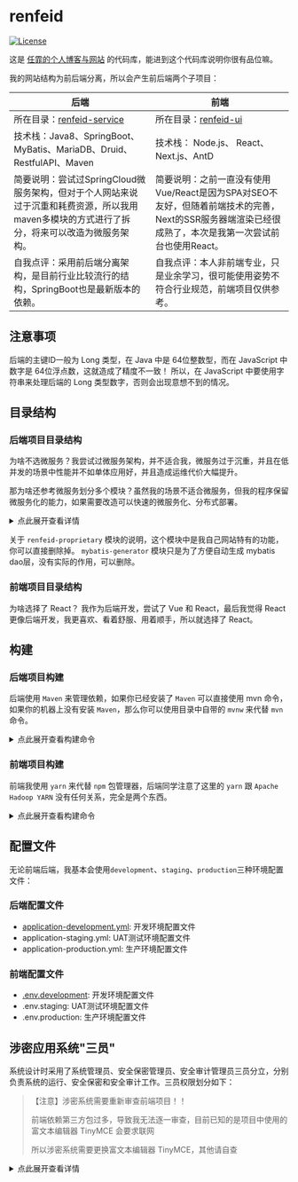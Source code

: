 # renfeid

[![License](https://img.shields.io/github/license/renfei/renfeid)](https://github.com/renfei/renfeid/blob/master/LICENSE)

这是 [任霏的个人博客与网站](https://www.renfei.net) 的代码库，能进到这个代码库说明你很有品位嘛。

我的网站结构为前后端分离，所以会产生前后端两个子项目：

| 后端                                                                             | 前端                                                                                       |
|--------------------------------------------------------------------------------|------------------------------------------------------------------------------------------|
| 所在目录：[renfeid-service](./renfeid-service)                                      | 所在目录：[renfeid-ui](./renfeid-ui)                                                          |
| 技术栈：Java8、SpringBoot、MyBatis、MariaDB、Druid、RestfulAPI、Maven                    | 技术栈： Node.js、 React、 Next.js、AntD                                                        |
| 简要说明：尝试过SpringCloud微服务架构，但对于个人网站来说过于沉重和耗费资源，所以我用maven多模块的方式进行了拆分，将来可以改造为微服务架构。 | 简要说明：之前一直没有使用Vue/React是因为SPA对SEO不友好，但随着前端技术的完善，Next的SSR服务器端渲染已经很成熟了，本次是我第一次尝试前台也使用React。 |
| 自我点评：采用前后端分离架构，是目前行业比较流行的结构，SpringBoot也是最新版本的依赖。                               | 自我点评：本人非前端专业，只是业余学习，很可能使用姿势不符合行业规范，前端项目仅供参考。                                             |

## 注意事项

后端的主键ID一般为 Long 类型，在 Java 中是 64位整数型，而在 JavaScript 中数字是 64位浮点数，这就造成了精度不一致！
所以，在 JavaScript 中要使用字符串来处理后端的 Long 类型数字，否则会出现意想不到的情况。

## 目录结构

### 后端项目目录结构

为啥不选微服务？我尝试过微服务架构，并不适合我，微服务过于沉重，并且在低并发的场景中性能并不如单体应用好，并且造成运维代价大幅提升。

那为啥还参考微服务划分多个模块？虽然我的场景不适合微服务，但我的程序保留微服务化的能力，如果需要改造可以快速的微服务化、分布式部署。

<details>
<summary>点此展开查看详情</summary>

| 工程名                                       | 描述                      |
|-------------------------------------------|-------------------------|
| + renfeid-bpm                             | 流程引擎服务（待开发）             |
| + renfeid-cms                             | 内容管理服务（CMS）             |
| &nbsp;&nbsp; - renfeid-cms-api            | 内容管理服务接口                |
| &nbsp;&nbsp; - renfeid-cms-service        | 内容管理服务实现                |
| + renfeid-common                          | 通用模块                    |
| &nbsp;&nbsp; - renfeid-common-api         | 全局通用的接口与对象              |
| &nbsp;&nbsp; - renfeid-common-bom         | 全局统一制品清单                |
| &nbsp;&nbsp; - renfeid-common-core        | 核心服务                    |
| &nbsp;&nbsp; - renfeid-common-leaf        | 分布式发号器雪花算法（美团实现）        |
| &nbsp;&nbsp; - renfeid-common-search      | 搜索引擎服务（ElasticSearch实现） |
| + renfeid-proprietary                     | 任霏博客私有功能（闭源）            |
| &nbsp;&nbsp; - renfeid-proprietary-discuz | 与Discuz的集成              |
| &nbsp;&nbsp; - 其他（工具箱、微博、相册等）             | 闭源管理                    |
| + renfeid-server                          | 服务入口（类似微服务的网关）          |
| + renfeid-uaa                             | 用户认证与鉴权                 |
| &nbsp;&nbsp; - renfeid-uaa-api            | UAA暴露的接口                |
| &nbsp;&nbsp; - renfeid-uaa-service        | UAA服务实现                 |
| + mybatis-generator                       | mybatis dao层生成          |

</details>

关于 ```renfeid-proprietary``` 模块的说明，这个模块中是我自己网站特有的功能，你可以直接删除掉。 ```mybatis-generator``` 模块只是为了方便自动生成 mybatis
dao层，没有实际的作用，可以删除。

### 前端项目目录结构

为啥选择了 React？ 我作为后端开发，尝试了 Vue 和 React，最后我觉得 React 更像后端开发，我更喜欢、看着舒服、用着顺手，所以就选择了 React。

## 构建

### 后端项目构建

后端使用 ```Maven``` 来管理依赖，如果你已经安装了 ```Maven``` 可以直接使用 mvn 命令，如果你的机器上没有安装  ```Maven```，那么你可以使用目录中自带的 ```mvnw```
来代替 ```mvn``` 命令。

<details>
<summary>点此展开查看构建命令</summary>

首先，进入后端端项目的 ```renfeidboot``` 目录里执行下面的命令：

```bash
# 清除缓存
mvn clean

# 编译项目
mvn compile

# 执行单元测试
mvn test

# 项目打包
mvn package
```

</details>

### 前端项目构建

前端我使用 ```yarn``` 来代替 ```npm``` 包管理器，后端同学注意了这里的 ```yarn``` 跟 ```Apache Hadoop YARN``` 没有任何关系，完全是两个东西。

<details>
<summary>点此展开查看构建命令</summary>

首先，进入前端项目的 ```renfeidvue``` 目录里执行下面的命令：

```bash
# install dependencies
$ npm install

# serve with hot reload at localhost:3000
$ npm run dev

# build for production and launch server
$ npm run build
$ npm run start
```

</details>

## 配置文件

无论前端后端，我基本会使用`development`、`staging`、`production`三种环境配置文件：

### 后端配置文件

* [application-development.yml](renfeid-service/renfeid-server/src/main/resources/application-development.yml): 开发环境配置文件
* application-staging.yml: UAT测试环境配置文件
* application-production.yml: 生产环境配置文件

### 前端配置文件

* [.env.development](renfeid-ui/.env.development): 开发环境配置文件
* .env.staging: UAT测试环境配置文件
* .env.production: 生产环境配置文件

## 涉密应用系统"三员"

系统设计时采用了系统管理员、安全保密管理员、安全审计管理员三员分立，分别负责系统的运行、安全保密和安全审计工作。三员权限划分如下：

> 【注意】涉密系统需要重新审查前端项目！！
>
> 前端依赖第三方包过多，导致我无法逐一审查，目前已知的是项目中使用的富文本编辑器 TinyMCE 会要求联网
>
> 所以涉密系统需要更换富文本编辑器 TinyMCE，其他请自查

<details>
<summary>点此展开查看详情</summary>

### 系统管理员

* 负责系统的日常运行维护工作
* 负责系统用户创建、用户删除

### 安全保密管理员

* 负责系统的日常安全保密管理工作
* 负责系统用户修改、用户密码重置、用户停启
* 负责系统用户的角色分配、角色的功能资源分配
* 负责管理与审查系统用户及安全审计管理员的操作日志

### 安全审计管理员

* 负责对系统管理员和安全保密管理员的日常操作行为进行审计跟踪分析和监督检查
* 审计管理员禁止访问管理平台安装的系统文件和直接访问数据库
* 禁止执行其它项目管理平台管理工作

</details>
